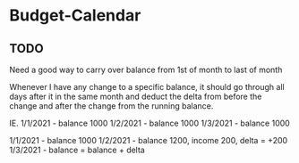 # Budget-Calendar

## TODO
Need a good way to carry over balance from 1st of month to last of month

Whenever I have any change to a specific balance, it should go through all days after it in the same month and deduct the delta from before the change and after the change from the running balance.

IE. 
1/1/2021 - balance 1000
1/2/2021 - balance 1000
1/3/2021 - balance 1000

1/1/2021 - balance 1000
1/2/2021 - balance 1200, income 200, delta = +200
1/3/2021 - balance = balance + delta
